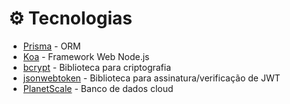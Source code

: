 # ⚙ Tecnologias

- [Prisma](https://www.prisma.io/) - ORM
- [Koa](https://koajs.com/) - Framework Web Node.js
- [bcrypt](https://github.com/kelektiv/node.bcrypt.js) - Biblioteca para criptografia
- [jsonwebtoken](https://www.npmjs.com/package/jsonwebtoken) - Biblioteca para assinatura/verificação de JWT
- [PlanetScale](https://planetscale.com/) - Banco de dados cloud